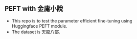 ## PEFT with 金庸小說
- This repo is to test the parameter efficient fine-tuning using Huggingface PEFT module.
- The dataset is 天龍八部.

